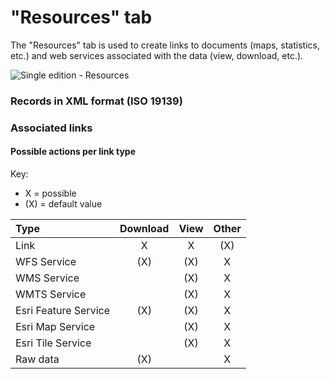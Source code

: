 # "Resources" tab

The "Resources" tab is used to create links to documents (maps, statistics, etc.) and web services associated with the data (view, download, etc.).


![Single edition - Resources](/en/images/inv_edit_one_linkedResources.png "Single edition - Resources tab")

### Records in XML format (ISO 19139)


### Associated links




#### Possible actions per link type

Key:
* X = possible
* (X) = default value

| Type           | Download | View | Other |
| :------------- | :------------: | :-----------: | :---: |
| Link           | X              | X             | (X)   |
| WFS Service          | (X)            | (X)           | X     |
| WMS Service             |                | (X)           | X     |
| WMTS Service           |                | (X)           | X     |
| Esri Feature Service    | (X)            | (X)           | X     |
| Esri Map Service        |                | (X)           | X     |
| Esri Tile Service  |                | (X)           | X     |
| Raw data   | (X)            |               | X     |

